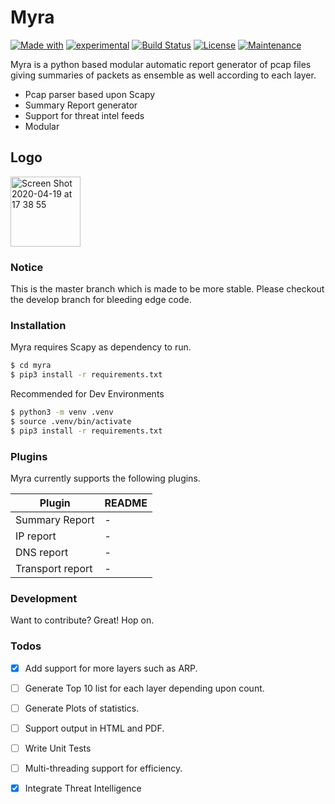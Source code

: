 # Myra

[![Made with](https://img.shields.io/static/v1?label=Made%20with&message=python&color=af4bce)](https://www.python.org)
[![experimental](https://img.shields.io/static/v1?label=stability&message=experimental&color=critical)](http://github.com/badges/stability-badges)
[![Build Status](https://travis-ci.org/joemccann/dillinger.svg?branch=master)](https://travis-ci.org/joemccann/dillinger)
[![License](https://img.shields.io/badge/License-Apache%202-blue.svg)](https://shields.io/)
[![Maintenance](https://img.shields.io/badge/Maintained%3F-yes-green.svg)](https://GitHub.com/Naereen/StrapDown.js/graphs/commit-activity)

Myra is a python based modular automatic report generator of pcap files giving summaries of packets as ensemble as well according to each layer.

  - Pcap parser based upon Scapy
  - Summary Report generator
  - Support for threat intel feeds
  - Modular

## Logo
<img align="center" width="112" alt="Screen Shot 2020-04-19 at 17 38 55" src="https://user-images.githubusercontent.com/61026070/79687106-b6985b00-8264-11ea-976a-02d87a5ae2d1.png">

### Notice
This is the master branch which is made to be more stable. Please checkout the develop branch for bleeding edge code.

### Installation
Myra requires Scapy as dependency to run.

```sh
$ cd myra
$ pip3 install -r requirements.txt
```
 Recommended for Dev Environments

```sh
$ python3 -m venv .venv
$ source .venv/bin/activate
$ pip3 install -r requirements.txt
```

### Plugins

Myra currently supports the following plugins. 

| Plugin | README |
| ------ | ------ |
| Summary Report | - |
| IP report | - |
| DNS report | - |
| Transport report | - |

### Development

Want to contribute? Great! Hop on.

### Todos
 - [x] Add support for more layers such as ARP.
 - [ ] Generate Top 10 list for each layer depending upon count.
 - [ ] Generate Plots of statistics.
 - [ ] Support output in HTML and PDF.
 - [ ] Write Unit Tests
 - [ ] Multi-threading support for efficiency.
 - [x] Integrate Threat Intelligence 


